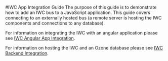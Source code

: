 #IWC App Integration Guide
The purpose of this guide is to demonstrate how to add an IWC bus to a JavaScript application. This guide covers connecting to an externally hosted bus (a remote server is hosting the IWC components and connections to any database). 

For information on integrating the IWC with an angular application please see [IWC Angular App Integration](about:blank).

For information on hosting the IWC and an Ozone database please see [IWC Backend Integration](about:blank).